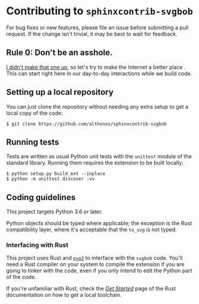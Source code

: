 # Contributing to `sphinxcontrib-svgbob`

For bug fixes or new features, please file an issue before submitting a
pull request. If the change isn't trivial, it may be best to wait for
feedback.

## Rule 0: Don't be an asshole.

[I didn't make that one up](https://en.wikipedia.org/wiki/The_No_Asshole_Rule),
so let's try to make the Internet a better place . This can start right here
in our day-to-day interactions while we build code.

## Setting up a local repository

You can just clone the repository without needing any extra setup to get a
local copy of the code:

```console
$ git clone https://github.com/althonos/sphinxcontrib-svgbob
```

## Running tests

Tests are written as usual Python unit tests with the `unittest` module of
the standard library. Running them requires the extension to be built
locally:

```console
$ python setup.py build_ext --inplace
$ python -m unittest discover -vv
```

## Coding guidelines

This project targets Python 3.6 or later.

Python objects should be typed where applicable; the exception is the Rust
compatibility layer, where it's acceptable that the `to_svg` is not typed.

### Interfacing with Rust

This project uses Rust and [`pyo3`](https://pyo3.rs) to interface with the
`svgbob` code. You'll need a Rust compiler on your system to compile the
extension if you are going to tinker with the code, even if you only intend
to edit the Python part of the code.

If you're unfamiliar with Rust, check the [*Get Started*](https://www.rust-lang.org/learn/get-started)
page of the Rust documentation on how to get a local toolchain.
